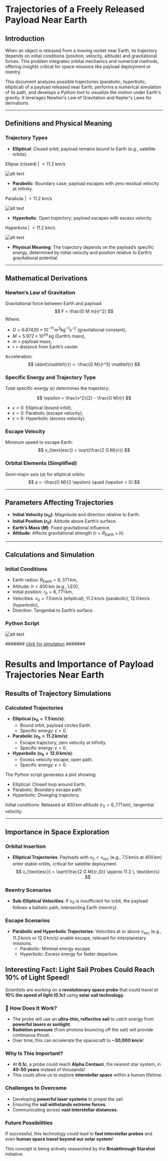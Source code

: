 # Trajectories of a Freely Released Payload Near Earth

## Introduction

When an object is released from a moving rocket near Earth, its trajectory depends on initial conditions (position, velocity, altitude) and gravitational forces. This problem integrates orbital mechanics and numerical methods, offering insights critical for space missions like payload deployment or reentry.

This document analyzes possible trajectories (parabolic, hyperbolic, elliptical) of a payload released near Earth, performs a numerical simulation of its path, and develops a Python tool to visualize the motion under Earth's gravity. It leverages Newton's Law of Gravitation and Kepler's Laws for derivations.

---

## Definitions and Physical Meaning

### Trajectory Types

- **Elliptical**: Closed orbit; payload remains bound to Earth (e.g., satellite orbits).

 Ellipse (closed) | $< 11.2\ \text{km/s}$

![alt text](image-8.png)

- **Parabolic**: Boundary case; payload escapes with zero residual velocity at infinity.

Parabola         | $= 11.2\ \text{km/s}$

![alt text](image-9.png)

- **Hyperbolic**: Open trajectory; payload escapes with excess velocity.

 Hyperbola        | $> 11.2\ \text{km/s}$

![alt text](image-10.png)

- **Physical Meaning**: The trajectory depends on the payload’s specific energy, determined by initial velocity and position relative to Earth’s gravitational potential.

---

## Mathematical Derivations

### Newton’s Law of Gravitation

Gravitational force between Earth and payload:
$$
F = \frac{G M m}{r^2}
$$
Where:

- $G = 6.67430 \times 10^{-11} \, \text{m}^3 \text{kg}^{-1} \text{s}^{-2}$ (gravitational constant),
- $M = 5.972 \times 10^{24} \, \text{kg}$ (Earth’s mass),
- $m$ = payload mass,
- $r$ = distance from Earth’s center.

Acceleration:
$$
\ddot{\mathbf{r}} = -\frac{G M}{r^3} \mathbf{r}
$$

### Specific Energy and Trajectory Type

Total specific energy ($\epsilon$) determines the trajectory:

$$
\epsilon = \frac{v^2}{2} - \frac{G M}{r}
$$

- $\epsilon < 0$: Elliptical (bound orbit),
- $\epsilon = 0$: Parabolic (escape velocity),
- $\epsilon > 0$: Hyperbolic (excess velocity).

### Escape Velocity

Minimum speed to escape Earth:
$$
v_{\text{esc}} = \sqrt{\frac{2 G M}{r}}
$$

### Orbital Elements (Simplified)

Semi-major axis ($a$) for elliptical orbits:
$$
a = -\frac{G M}{2 \epsilon} \quad (\epsilon < 0)
$$

---

## Parameters Affecting Trajectories

- **Initial Velocity ($v_0$)**: Magnitude and direction relative to Earth.
- **Initial Position ($r_0$)**: Altitude above Earth’s surface.
- **Earth’s Mass ($M$)**: Fixed gravitational influence.
- **Altitude**: Affects gravitational strength ($r = R_{\text{Earth}} + h$).

---

## Calculations and Simulation

### Initial Conditions

- Earth radius: $R_{\text{Earth}} = 6,371 \, \text{km}$,
- Altitude: $h = 400 \, \text{km}$ (e.g., LEO),
- Initial position: $r_0 = 6,771 \, \text{km}$,
- Velocities: $v_0 = 7.5 \, \text{km/s}$ (elliptical), $11.2 \, \text{km/s}$ (parabolic), $12.0 \, \text{km/s}$ (hyperbolic),
- Direction: Tangential to Earth’s surface.

### Python Script

![alt text](image-4.png)

#######
[click for simulation](simulation.html)
#######

# Results and Importance of Payload Trajectories Near Earth

## Results of Trajectory Simulations

### Calculated Trajectories

- **Elliptical ($v_0 = 7.5 \, \text{km/s}$)**:
  - Bound orbit, payload circles Earth.
  - Specific energy: $\epsilon < 0$.
- **Parabolic ($v_0 = 11.2 \, \text{km/s}$)**:
  - Escape trajectory, zero velocity at infinity.
  - Specific energy: $\epsilon = 0$.
- **Hyperbolic ($v_0 = 12.0 \, \text{km/s}$)**:
  - Excess velocity escape, open path.
  - Specific energy: $\epsilon > 0$.

The Python script generates a plot showing:

- Elliptical: Closed loop around Earth.
- Parabolic: Boundary escape path.
- Hyperbolic: Diverging trajectory.

Initial conditions: Released at $400 \, \text{km}$ altitude ($r_0 = 6,771 \, \text{km}$), tangential velocity.

---

## Importance in Space Exploration

### Orbital Insertion

- **Elliptical Trajectories**: Payloads with $v_0 < v_{\text{esc}}$ (e.g., $7.5 \, \text{km/s}$ at $400 \, \text{km}$) enter stable orbits, critical for satellite deployment.
  $$
  v_{\text{esc}} = \sqrt{\frac{2 G M}{r_0}} \approx 11.2 \, \text{km/s}
  $$

### Reentry Scenarios

- **Sub-Elliptical Velocities**: If $v_0$ is insufficient for orbit, the payload follows a ballistic path, intersecting Earth (reentry).

### Escape Scenarios

- **Parabolic and Hyperbolic Trajectories**: Velocities at or above $v_{\text{esc}}$ (e.g., $11.2 \, \text{km/s}$ or $12.0 \, \text{km/s}$) enable escape, relevant for interplanetary missions.
  - Parabolic: Minimal energy escape.
  - Hyperbolic: Excess energy for faster departure.

## Interesting Fact: Light Sail Probes Could Reach 10% of Light Speed!  

Scientists are working on a **revolutionary space probe** that could travel at **10% the speed of light (0.1c)** using **solar sail technology**.   

### 🔬 How Does It Work?  

- The probe will use an **ultra-thin, reflective sail** to catch energy from **powerful lasers or sunlight**.  
- **Radiation pressure** (from photons bouncing off the sail) will provide continuous thrust.  
- Over time, this can accelerate the spacecraft to **~30,000 km/s**!  

###  Why Is This Important?  

- At **0.1c**, a probe could reach **Alpha Centauri**, the nearest star system, in **40-50 years** instead of thousands!  
- This could allow us to explore **interstellar space** within a human lifetime.  

###  Challenges to Overcome  

- Developing **powerful laser systems** to propel the sail.  
- Ensuring the **sail withstands extreme forces**.  
- Communicating across **vast interstellar distances**.  

###  Future Possibilities  

If successful, this technology could lead to **fast interstellar probes** and even **human space travel beyond our solar system**!  

  This concept is being actively researched by the **Breakthrough Starshot** initiative.  
